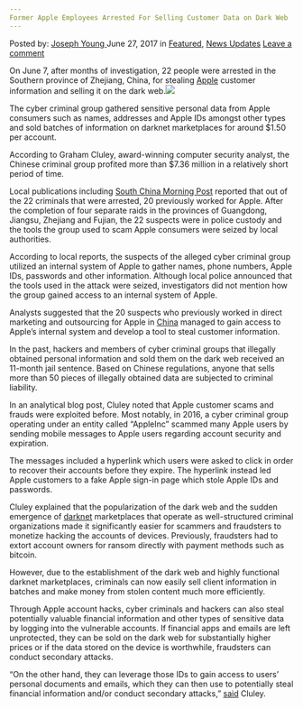 ```yaml
---
Former Apple Employees Arrested For Selling Customer Data on Dark Web
---
```

<article class="post-listing post-20923 post type-post status-publish format-standard has-post-thumbnail hentry category-deepdot-news category-news-updates tag-apple tag-arrested tag-customer tag-dark tag-data tag-employees tag-selling tag-web">
    <div class="post-inner">
    <p class="post-meta">
    <span>Posted by: <a href="https://www.deepdotweb.com/author/josephyoung/" title="">Joseph Young </a></span>
    <span>June 27, 2017</span>
    <span>in <a href="https://www.deepdotweb.com/category/deepdot-news/" rel="category tag">Featured</a>, <a href="https://www.deepdotweb.com/category/news-updates/" rel="category tag">News Updates</a></span>
    <span><a href="https://www.deepdotweb.com/2017/06/27/former-apple-employees-arrested-selling-customer-data-dark-web/#respond">Leave a comment</a></span>
    </p>
    <div class="clear"></div>
    <div class="entry">
    <p>On June 7, after months of investigation, 22 people were arrested in the Southern province of Zhejiang, China, for stealing <a href="https://www.deepdotweb.com/2016/11/05/apple-fbi-spying-possible-even-encryption/">Apple</a> customer information and selling it on the dark web.<img class="wp-image-20932 aligncenter" src="https://www.deepdotweb.com/wp-content/uploads/2017/06/word-image-46.png" srcset="https://www.deepdotweb.com/wp-content/uploads/2017/06/word-image-46.png 650w, https://www.deepdotweb.com/wp-content/uploads/2017/06/word-image-46-300x169.png 300w" sizes="(max-width: 650px) 100vw, 650px" /></p>
    <p>The cyber criminal group gathered sensitive personal data from Apple consumers such as names, addresses and Apple IDs amongst other types and sold batches of information on darknet marketplaces for around $1.50 per account.</p>
    <p>According to Graham Cluley, award-winning computer security analyst, the Chinese criminal group profited more than $7.36 million in a relatively short period of time.</p>
    <p>Local publications including <a href="http://www.scmp.com/news/china/society/article/2097487/chinese-apple-staff-suspected-selling-personal-data">South China Morning Post</a> reported that out of the 22 criminals that were arrested, 20 previously worked for Apple. After the completion of four separate raids in the provinces of Guangdong, Jiangsu, Zhejiang and Fujian, the 22 suspects were in police custody and the tools the group used to scam Apple consumers were seized by local authorities.</p>
    <p>According to local reports, the suspects of the alleged cyber criminal group utilized an internal system of Apple to gather names, phone numbers, Apple IDs, passwords and other information. Although local police announced that the tools used in the attack were seized, investigators did not mention how the group gained access to an internal system of Apple.</p>
    <p>Analysts suggested that the 20 suspects who previously worked in direct marketing and outsourcing for Apple in <a href="https://www.deepdotweb.com/2017/04/15/feds-intercept-two-fentanyl-analog-packs-china/">China</a> managed to gain access to Apple’s internal system and develop a tool to steal customer information.</p>
    <p>In the past, hackers and members of cyber criminal groups that illegally obtained personal information and sold them on the dark web received an 11-month jail sentence. Based on Chinese regulations, anyone that sells more than 50 pieces of illegally obtained data are subjected to criminal liability.</p>
    <p>In an analytical blog post, Cluley noted that Apple customer scams and frauds were exploited before. Most notably, in 2016, a cyber criminal group operating under an entity called “AppleInc” scammed many Apple users by sending mobile messages to Apple users regarding account security and expiration.</p>
    <p>The messages included a hyperlink which users were asked to click in order to recover their accounts before they expire. The hyperlink instead led Apple customers to a fake Apple sign-in page which stole Apple IDs and passwords.</p>
    <p>Cluley explained that the popularization of the dark web and the sudden emergence of <a href="https://www.deepdotweb.com/2017/06/10/four-man-standing-trial-belgium-darknet-arms-deal/">darknet</a> marketplaces that operate as well-structured criminal organizations made it significantly easier for scammers and fraudsters to monetize hacking the accounts of devices. Previously, fraudsters had to extort account owners for ransom directly with payment methods such as bitcoin.</p>
    <p>However, due to the establishment of the dark web and highly functional darknet marketplaces, criminals can now easily sell client information in batches and make money from stolen content much more efficiently.</p>
    <p>Through Apple account hacks, cyber criminals and hackers can also steal potentially valuable financial information and other types of sensitive data by logging into the vulnerable accounts. If financial apps and emails are left unprotected, they can be sold on the dark web for substantially higher prices or if the data stored on the device is worthwhile, fraudsters can conduct secondary attacks.</p>
    <p>“On the other hand, they can leverage those IDs to gain access to users&#8217; personal documents and emails, which they can then use to potentially steal financial information and/or conduct secondary attacks,” <a href="https://www.grahamcluley.com/fraud-ring-that-resold-customers-apple-data-busted-by-chinese-police/">said</a> Cluley.</p>
    </div>
    <span style="display:none"><a href="https://www.deepdotweb.com/tag/apple/" rel="tag">apple</a> <a href="https://www.deepdotweb.com/tag/arrested/" rel="tag">arrested</a> <a href="https://www.deepdotweb.com/tag/customer/" rel="tag">customer</a> <a href="https://www.deepdotweb.com/tag/dark/" rel="tag">dark</a> <a href="https://www.deepdotweb.com/tag/data/" rel="tag">data</a> <a href="https://www.deepdotweb.com/tag/employees/" rel="tag">employees</a> <a href="https://www.deepdotweb.com/tag/selling/" rel="tag">selling</a> <a href="https://www.deepdotweb.com/tag/web/" rel="tag">web</a></span> <span style="display:none" class="updated">2017-06-27</span>
    <div style="display:none" class="vcard author" itemprop="author" itemscope itemtype="http://schema.org/Person"><strong class="fn" itemprop="name"><a href="https://www.deepdotweb.com/author/josephyoung/" title="Posts by Joseph Young" rel="author">Joseph Young</a></strong></div>
    </div>
</article>

